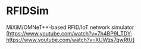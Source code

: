 # RFIDSim
MiXiM/OMNeT++-based RFID/IoT network simulator [https://www.youtube.com/watch?v=7h4BP9I_TDY; https://www.youtube.com/watch?v=XUWzs7qwRtU]
